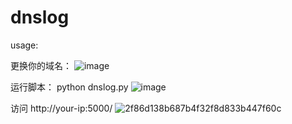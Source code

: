 # dnslog
usage:

更换你的域名：
![image](https://github.com/user-attachments/assets/8931a554-546c-4015-8710-2c726289588f)

运行脚本：
python dnslog.py 
![image](https://github.com/user-attachments/assets/aee25475-e2ff-4510-a2a2-99b1fb42fd08)

访问 http://your-ip:5000/
![2f86d138b687b4f32f8d833b447f60c](https://github.com/user-attachments/assets/25c96c79-53df-42c0-8c5e-322c614af1d8)
